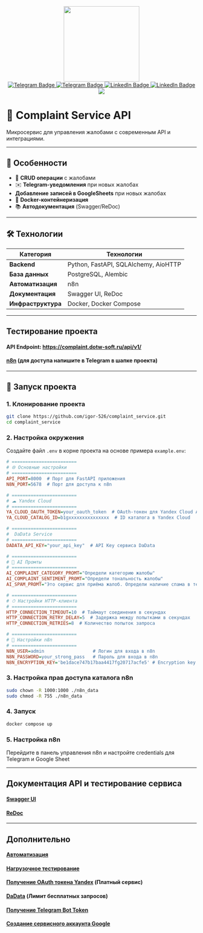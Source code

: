 <div id="header" align="center">
  <img src="https://media.giphy.com/media/h408T6Y5GfmXBKW62l/giphy.gif" width="200"/>
</div>

<div id="badges" align="center">
  <a href="https://t.me/devil_on_the_wheel">
    <img src="https://img.shields.io/badge/telegram-26A5E4?style=for-the-badge&logo=telegram&logoColor=white" alt="Telegram Badge"/>
  </a>
  <a href="https://wa.me/+79117488008">
    <img src="https://img.shields.io/badge/whatsapp-25D366?style=for-the-badge&logo=whatsapp&logoColor=white" alt="Telegram Badge"/>
  </a>
  <a href="https://www.linkedin.com/in/igor526/">
    <img src="https://img.shields.io/badge/LinkedIn-0A66C2?style=for-the-badge&logo=linkedin&logoColor=white" alt="LinkedIn Badge"/>
  </a>
  <a href="igor-526@yandex.ru">
    <img src="https://img.shields.io/badge/email-orange?style=for-the-badge&logo=mail.ru&logoColor=white" alt="LinkedIn Badge"/>
  </a>
</div>

<div id="view_counter" align="center">
  <img src="https://komarev.com/ghpvc/?username=igor-526&color=blue&style=for-the-badge&label=ПРОСМОТРЫ"/>
</div>

# 🚀 Complaint Service API

Микросервис для управления жалобами с современным API и интеграциями.

---

## 🌟 Особенности

- 📝 **CRUD операции** с жалобами
- ✉️ **Telegram-уведомления** при новых жалобах
- **Добавление записей в GoogleSheets** при новых жалобах
- 🐳 **Docker-контейнеризация**
- 📚 **Автодокументация** (Swagger/ReDoc)

---

## 🛠 Технологии

| Категория       | Технологии                                |
|-----------------|-------------------------------------------|
| **Backend**     | Python, FastAPI, SQLAlchemy, AioHTTP      |
| **База данных** | PostgreSQL, Alembic                       |
| **Автоматизация** | n8n                                     |
| **Документация** | Swagger UI, ReDoc                        |
| **Инфраструктура** | Docker, Docker Compose                 |

---

## Тестирование проекта
#### API Endpoint: https://complaint.dotw-soft.ru/api/v1/
#### [n8n](https://complaintn8n.dotw-soft.ru/) (для доступа напишите в Telegram в шапке проекта)

---

## 🚀 Запуск проекта

### 1. Клонирование проекта
```bash
git clone https://github.com/igor-526/complaint_service.git
cd complaint_service
```
### 2. Настройка окружения

Создайте файл `.env` в корне проекта на основе примера `example.env`:

```ini
# ========================
# 🌐 Основные настройки
# ========================
API_PORT=8000  # Порт для FastAPI приложения
N8N_PORT=5678  # Порт для доступа к n8n

# ========================
# ☁ Yandex Cloud
# ========================
YA_CLOUD_OAUTH_TOKEN=your_oauth_token  # OAuth-токен для Yandex Cloud API
YA_CLOUD_CATALOG_ID=b1gxxxxxxxxxxxxxxx  # ID каталога в Yandex Cloud

# ========================
#  DaData Service
# ========================
DADATA_API_KEY="your_api_key"  # API Key сервиса DaData

# ========================
# 🤖 AI Промты
# ========================
AI_COMPLAINT_CATEGORY_PROMT="Определи категорию жалобы"
AI_COMPLAINT_SENTIMENT_PROMT="Определи тональность жалобы"
AI_SPAM_PROMT="Это сервис для приёма жалоб. Определи наличие спама в тексте"

# ========================
# ⏱ Настройки HTTP-клиента
# ========================
HTTP_CONNECTION_TIMEOUT=10  # Таймаут соединения в секундах
HTTP_CONNECTION_RETRY_DELAY=5  # Задержка между попытками в секундах
HTTP_CONNECTION_RETRIES=8  # Количество попыток запроса

# ========================
# 🔌 Настройки n8n
# ========================
N8N_USER=admin                  # Логин для входа в n8n
N8N_PASSWORD=your_strong_pass   # Пароль для входа в n8n
N8N_ENCRYPTION_KEY='be1dace747b17baa4417fg20717acfe5' # Encryption key для credentials n8n
```

### 3. Настройка прав доступа каталога n8n
```bash
sudo chown -R 1000:1000 ./n8n_data
sudo chmod -R 755 ./n8n_data
```

### 4. Запуск
```bash
docker compose up
```

### 5. Настройка n8n
Перейдите в панель управления n8n и настройте credentials для Telegram и Google Sheet

---

## Документация API и тестирование сервиса
#### [Swagger UI](https://complaint.dotw-soft.ru/docs)
#### [ReDoc](https://complaint.dotw-soft.ru/redoc)

---

## Дополнительно
#### [Автоматизация](./docs/automatization.md)
#### [Нагрузочное тестирование](./docs/loading_tests.md)
#### [Получение OAuth токена Yandex](https://yandex.cloud/ru/docs/iam/operations/iam-token/create) (Платный сервис)
#### [DaData](https://dadata.ru/api/) (Лимит бесплатных запросов)
#### [Получение Telegram Bot Token](https://core.telegram.org/bots/tutorial#obtain-your-bot-token)
#### [Создание сервисного аккаунта Google](https://developers.google.com/identity/protocols/oauth2/service-account?hl=ru#creatinganaccount)


